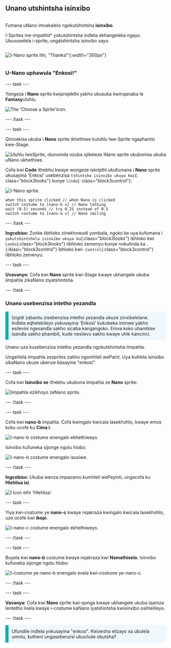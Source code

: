 ## Unano utshintsha isinxibo

<div style="display: flex; flex-wrap: wrap">
<div style="flex-basis: 200px; flex-grow: 1; margin-right: 15px;">

Fumana uNano imvakalelo ngokutshintsha **isinxibo**.

I-Sprites ine-*impahla** yokutshintsha indlela ekhangeleka ngayo. Ukuvuselela i-sprite, ungatshintsha isinxibo sayo.

</div>
<div>

![I-Nano sprite ithi, "Thanks!"](imifanekiso/nano-step-2.png){:width="300px"}

</div>
</div>

### U-Nano uphawula "Enkosi!"

--- task ---

Yongeza i **Nano** sprite kwiprojekthi yakho ukusuka kwinqanaba le **Fantasy**uluhlu.

![The 'Choose a Sprite'icon.](images/choose-sprite-menu.png)

--- /task ---

--- task ---

Qinisekisa ukuba i **Nano** sprite ikhethiwe kuluhlu lwe-Sprite ngaphantsi kwe-Stage.

![Uluhlu lweSprite, olunomda ozuba ojikeleze iNano sprite ukubonisa ukuba uNano ukhethiwe.](images/nano-selected.png)


Cofa kwi **Code** ithebhu kwaye wongeze iskripthi ukufumana i **Nano** sprite ukusayina 'Enkosi' usebenzisa `tshintsha isinxibo ukuya kwi`{: class="block3looks"} kunye `linda`{: class="block3control"}:

![I-Nano sprite.](images/nano-sprite.png)

```blocks3
when this sprite clicked // when Nano is clicked
switch costume to [nano-b v] // Nano talking
wait (0.5) seconds // try 0.25 instead of 0.5
switch costume to [nano-a v] // Nano smiling
```
--- /task ---

**Ingcebiso:** Zonke iibhloko zinekhowudi yombala, ngoko ke uya kufumana i `yokutshintshela isinxibo ukuya ku`{:class="block3looks"} ibhloko kwi `Looks`{:class="block3looks"} iibhloko zemenyu kunye nokulinda ka `.`{:iklasi="block3control"} ibhloko kwi- `Control`{:class="block3control"} iibhloko zemenyu.

--- task ---

**Uvavanyo:** Cofa kwi **Nano** sprite kwi-Stage kwaye ukhangele ukuba iimpahla zikaNano ziyatshintsha.

--- /task ---

### Unano usebenzisa intetho yezandla

<p style="border-left: solid; border-width:10px; border-color: #0faeb0; background-color: aliceblue; padding: 10px;">Izigidi zabantu zisebenzisa intetho yezandla ukuze zinxibelelane. Indlela eqhelekileyo yokusayina 'Enkosi' kukubeka iminwe yakho esilevini ngesandla sakho sicaba kangangoko. Emva koko uhambise isandla sakho phambili, kude nesilevu sakho kwaye uhle kancinci. 
</p>

<!-- Add a video of someone signing -->

Unano uza kusebenzisa intetho yezandla ngokutshintsha iimpahla.

Ungahlela iimpahla zesprites zakho ngomhleli wePaint. Uya kuhlela isinxibo sikaNano ukuze ubenze basayine "enkosi".

--- task ---

Cofa kwi **Isinxibo se** ithebhu ukubona iimpahla ze **Nano** sprite:

![Iimpahla ezikhoyo zeNano sprite.](images/nano-costumes.png)

--- /task ---

--- task ---

Cofa kwi **nano-b** impahla. Cofa kwingalo kwicala lasekhohlo, kwaye emva koko ucofe ku **Cima i**.

![I-nano-b costume enengalo ekhethiweyo.](images/nano-arm-selected.png)

Isinxibo kufuneka sijonge ngolu hlobo:

![I-nano-b costume enengalo isusiwe.](images/nano-arm-deleted.png)

--- /task ---

**Ingcebiso:** Ukuba wenza impazamo kumhleli wePeyinti, ungacofa ku **Hlehlisa isi**.

![I icon ethi 'Hlehlisa'.](images/nano-undo.png)

--- task ---

Yiya kwi-costume ye **nano-c** kwaye nqakraza kwingalo kwicala lasekhohlo, uze ucofe kwi **ikopi**.

![I-nano-c costume enengalo ekhethiweyo.](images/nano-c-arm-selected.png)

--- /task ---

--- task ---

Buyela kwi **nano-b** costume kwaye nqakraza kwi **Namathisela**. Isinxibo kufuneka sijonge ngolu hlobo:

![I-costume ye-nano-b enengalo evela kwi-costume ye-nano-c.](images/nano-b-new-arm.png)

--- /task ---

--- task ---

**Vavanya:** Cofa kwi **Nano** sprite kwi-qonga kwaye ukhangele ukuba iqamza lentetho livela kwaye i-costume kaNano iyatshintsha kwisinxibo osihlelileyo.

--- /task ---

<p style="border-left: solid; border-width:10px; border-color: #0faeb0; background-color: aliceblue; padding: 10px;">Ufundile indlela yokusayina "enkosi". Kwixesha elizayo xa ubulela umntu, kutheni ungasebenzisi ubuchule obutsha?
</p>


